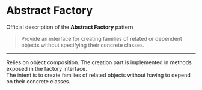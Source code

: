 # Abstract Factory

Official description of the **Abstract Factory** pattern
> Provide an interface for creating families of related or dependent objects without specifying their concrete classes.

---

Relies on object composition. The creation part is implemented in methods exposed in the factory interface.\
The intent is to create families of related objects without having to depend on their concrete classes.
